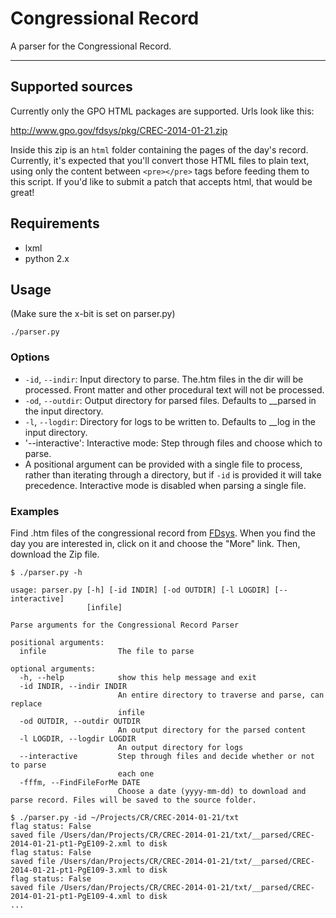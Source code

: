 # Congressional Record

A parser for the Congressional Record.

---

## Supported sources

Currently only the GPO HTML packages are supported. Urls look like this:

<http://www.gpo.gov/fdsys/pkg/CREC-2014-01-21.zip>

Inside this zip is an `html` folder containing the pages of the day's record.
Currently, it's expected that you'll convert those HTML files to plain text, using
only the content between `<pre></pre>` tags before feeding them to this script.
If you'd like to submit a patch that accepts html, that would be great!

## Requirements

- lxml
- python 2.x

## Usage

(Make sure the x-bit is set on parser.py)

`./parser.py`

### Options

- `-id`, `--indir`: Input directory to parse. The.htm files in the dir will be processed. Front matter and other procedural text will not be processed.
- `-od`, `--outdir`: Output directory for parsed files. Defaults to __parsed in the input directory.
- `-l`, `--logdir`: Directory for logs to be written to. Defaults to __log in the input directory.
- '--interactive': Interactive mode: Step through files and choose which to parse.
- A positional argument can be provided with a single file to process, rather than iterating through a directory, but if `-id` is provided it will take precedence. Interactive mode is disabled when parsing a single file.

### Examples

Find .htm files of the congressional record from [FDsys](http://www.gpo.gov/fdsys/browse/collection.action?collectionCode=CREC). When you find the day you are interested in, click on it and choose the "More" link. Then, download the Zip file. 

```
$ ./parser.py -h

usage: parser.py [-h] [-id INDIR] [-od OUTDIR] [-l LOGDIR] [--interactive]
                 [infile]

Parse arguments for the Congressional Record Parser

positional arguments:
  infile                The file to parse

optional arguments:
  -h, --help            show this help message and exit
  -id INDIR, --indir INDIR
                        An entire directory to traverse and parse, can replace
                        infile
  -od OUTDIR, --outdir OUTDIR
                        An output directory for the parsed content
  -l LOGDIR, --logdir LOGDIR
                        An output directory for logs
  --interactive         Step through files and decide whether or not to parse
                        each one
  -fffm, --FindFileForMe DATE
                        Choose a date (yyyy-mm-dd) to download and parse record. Files will be saved to the source folder.

$ ./parser.py -id ~/Projects/CR/CREC-2014-01-21/txt
flag status: False
saved file /Users/dan/Projects/CR/CREC-2014-01-21/txt/__parsed/CREC-2014-01-21-pt1-PgE109-2.xml to disk
flag status: False
saved file /Users/dan/Projects/CR/CREC-2014-01-21/txt/__parsed/CREC-2014-01-21-pt1-PgE109-3.xml to disk
flag status: False
saved file /Users/dan/Projects/CR/CREC-2014-01-21/txt/__parsed/CREC-2014-01-21-pt1-PgE109-4.xml to disk
...
```
